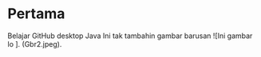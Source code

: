 # Pertama
Belajar GitHub desktop Java
Ini tak tambahin gambar barusan 
![Ini gambar lo ].
(Gbr2.jpeg).
